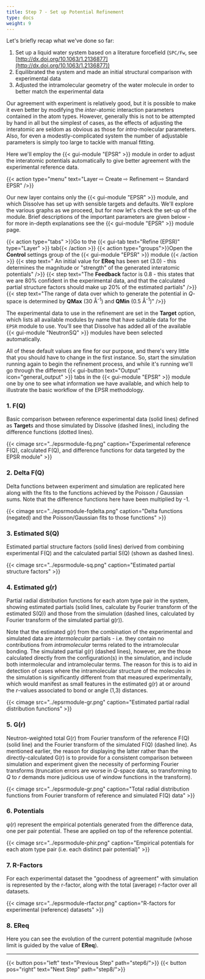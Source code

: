 ```yaml
---
title: Step 7 - Set up Potential Refinement
type: docs
weight: 9
---
```



Let's briefly recap what we've done so far:

1. Set up a liquid water system based on a literature forcefield (`SPC/Fw`, see [http://dx.doi.org/10.1063/1.2136877](http://dx.doi.org/10.1063/1.2136877))
2. Equilibrated the system and made an initial structural comparison with experimental data
2. Adjusted the intramolecular geometry of the water molecule in order to better match the experimental data

Our agreement with experiment is relatively good, but it is possible to make it even better by modifying the _inter_-atomic interaction parameters contained in the atom types. However, generally this is not to be attempted by hand in all but the simplest of cases, as the effects of adjusting the interatomic are seldom as obvious as those for _intra_-molecular parameters. Also, for even a modestly-complicated system the number of adjustable parameters is simply too large to tackle with manual fitting.

Here we'll employ the {{< gui-module "EPSR" >}} module in order to adjust the interatomic potentials automatically to give better agreement with the experimental reference data.

{{< action type="menu" text="Layer &#8680; Create &#8680; Refinement &#8680; Standard EPSR" />}}

Our new layer contains only the {{< gui-module "EPSR" >}} module, and which Dissolve has set up with sensible targets and defaults. We'll explore the various graphs as we proceed, but for now let's check the set-up of the module. Brief descriptions of the important parameters are given below - for more in-depth explanations see the {{< gui-module "EPSR" >}} module page.

{{< action type="tabs" >}}Go to the {{< gui-tab text="Refine (EPSR)" type="Layer" >}} tab{{< /action >}}
{{< action type="groups">}}Open the **Control** settings group of the {{< gui-module "EPSR" >}} module {{< /action >}}
{{< step text=" An initial value for **EReq** has been set (3.0) - this determines the magnitude or \"strength\" of the generated interatomic potentials" />}}
{{< step text="The **Feedback** factor is 0.8 - this states that we are 80% confident in the experimental data, and that the calculated partial structure factors should make up 20% of the estimated partials" />}}
{{< step text="The range of data over which to generate the potential in _Q_-space is determined by **QMax** (30 &#8491;<sup>-1</sup>) and **QMin** (0.5 &#8491;<sup>-1</sup>)" />}}

The experimental data to use in the refinement are set in the **Target** option, which lists all available modules by name that have suitable data for the `EPSR` module to use. You'll see that Dissolve has added all of the available {{< gui-module "NeutronSQ" >}} modules have been selected automatically.

All of these default values are fine for our purpose, and there's very little that you should have to change in the first instance. So, start the simulation running again to begin the refinement process, and while it's running we'll go through the different {{< gui-button text="Output" icon="general_output" >}} tabs in the {{< gui-module "EPSR" >}} module one by one to see what information we have available, and which help to illustrate the basic workflow of the EPSR methodology.

### 1. F(Q)

Basic comparison between reference experimental data (solid lines) defined as **Target**s and those simulated by Dissolve (dashed lines), including the difference functions (dotted lines).

{{< cimage src="../epsrmodule-fq.png" caption="Experimental reference F(Q), calculated F(Q), and difference functions for data targeted by the EPSR module" >}}

### 2. Delta F(Q)

Delta functions between experiment and simulation are replicated here along with the fits to the functions achieved by the Poisson / Gaussian sums. Note that the difference functions here have been multiplied by -1.

{{< cimage src="../epsrmodule-fqdelta.png" caption="Delta functions (negated) and the Poisson/Gaussian fits to those functions" >}}

### 3. Estimated S(Q)

Estimated partial structure factors (solid lines) derived from combining experimental F(Q) and the calculated partial S(Q) (shown as dashed lines).

{{< cimage src="../epsrmodule-sq.png" caption="Estimated partial structure factors" >}}

### 4. Estimated g(r)

Partial radial distribution functions for each atom type pair in the system, showing estimated partials (solid lines, calculate by Fourier transform of the estimated S(Q)) and those from the simulation (dashed lines, calculated by Fourier transform of the simulated partial g(r)).

Note that the estimated g(r) from the combination of the experimental and simulated data are _intermolecular_ partials - i.e. they contain no contributions from _intramolecular_ terms related to the intramolecular bonding. The simulated partial g(r) (dashed lines), however, are the those calculated directly from the configuration(s) in the simulation, and include both intermolecular and intramolecular terms. The reason for this is to aid in detection of cases where the intramolecular structure of the molecules in the simulation is significantly different from that measured experimentally, which would manifest as small features in the estimated g(r) at or around the _r_-values associated to bond or angle (1,3) distances.

{{< cimage src="../epsrmodule-gr.png" caption="Estimated partial radial distribution functions" >}}

### 5. G(r)

Neutron-weighted total G(r) from Fourier transform of the reference F(Q) (solid line) and the Fourier transform of the simulated F(Q) (dashed line). As mentioned earlier, the reason for displaying the latter rather than the directly-calculated G(r) is to provide for a consistent comparison between simulation and experiment given the necessity of performing Fourier transforms (truncation errors are worse in _Q_-space data, so transforming to _Q_ to _r_ demands more judicious use of window functions in the transform).

{{< cimage src="../epsrmodule-gr.png" caption="Total radial distribution functions from Fourier transform of reference and simulated F(Q) data" >}}

### 6. Potentials

&phi;(r) represent the empirical potentials generated from the difference data, one per pair potential. These are applied on top of the reference potential.

{{< cimage src="../epsrmodule-phir.png" caption="Empirical potentials for each atom type pair (i.e. each distinct pair potential)" >}}

### 7. R-Factors

For each experimental dataset the "goodness of agreement" with simulation is represented by the r-factor, along with the total (average) r-factor over all datasets.

{{< cimage src="../epsrmodule-rfactor.png" caption="R-factors for experimental (reference) datasets" >}}

### 8. EReq

Here you can see the evolution of the current potential magnitude (whose limit is guided by the value of **EReq**).


* * *
{{< button pos="left" text="Previous Step" path="step6/">}}
{{< button pos="right" text="Next Step" path="step8/">}}
